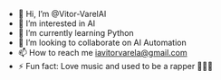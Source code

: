 - 👋 Hi, I’m @Vitor-VarelAI
- 👀 I’m interested in AI
- 🌱 I’m currently learning Python 
- 💞️ I’m looking to collaborate on AI Automation
- 📫 How to reach me iavitorvarela@gmail.com
- ⚡ Fun fact: Love music and used to be a rapper 🎵🎤😲

